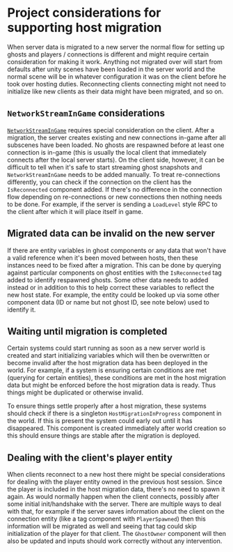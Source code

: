 # Project considerations for supporting host migration

When server data is migrated to a new server the normal flow for setting up ghosts and players / connections is different and might require certain consideration for making it work. Anything not migrated over will start from defaults after unity scenes have been loaded in the server world and the normal scene will be in whatever configuration it was on the client before he took over hosting duties. Reconnecting clients connecting might not need to initialize like new clients as their data might have been migrated, and so on.

## `NetworkStreamInGame` considerations

[`NetworkStreamInGame`](https://docs.unity3d.com/Packages/com.unity.netcode@latest?subfolder=/api/Unity.NetCode.NetworkStreamInGame.html) requires special consideration on the client. After a migration, the server creates existing and new connections in-game after all subscenes have been loaded. No ghosts are respawned before at least one connection is in-game (this is usually the local client that immediately connects after the local server starts). On the client side, however, it can be difficult to tell when it's safe to start streaming ghost snapshots and `NetworkStreamInGame` needs to be added manually. To treat re-connections differently, you can check if the connection on the client has the `IsReconnected` component added. If there's no difference in the connection flow depending on re-connections or new connections then nothing needs to be done. For example, if the server is sending a `LoadLevel` style RPC to the client after which it will place itself in game.

## Migrated data can be invalid on the new server

If there are entity variables in ghost components or any data that won't have a valid reference when it's been moved between hosts, then these instances need to be fixed after a migration. This can be done by querying against particular components on ghost entities with the `IsReconnected` tag added to identify respawned ghosts. Some other data needs to added instead or in addition to this to help correct these variables to reflect the new host state. For example, the entity could be looked up via some other component data (ID or name but not ghost ID, see note below) used to identify it.

## Waiting until migration is completed

Certain systems could start running as soon as a new server world is created and start initializing variables which will then be overwritten or become invalid after the host migration data has been deployed in the world. For example, if a system is ensuring certain conditions are met (querying for certain entities), these conditions are met in the host migration data but might be enforced before the host migration data is ready. Thus things might be duplicated or otherwise invalid.

To ensure things settle properly after a host migration, these systems should check if there is a singleton `HostMigrationInProgress` component in the world. If this is present the system could early out until it has disappeared. This component is created immediately after world creation so this should ensure things are stable after the migration is deployed.

## Dealing with the client's player entity

When clients reconnect to a new host there might be special considerations for dealing with the player entity owned in the previous host session. Since the player is included in the host migration data, there's no need to spawn it again. As would normally happen when the client connects, possibly after some initial init/handshake with the server. There are multiple ways to deal with that, for example if the server saves information about the client on the  connection entity (like a tag component with `PlayerSpawned`) then this information will be migrated as well and seeing that tag could skip initialization of the player for that client. The `GhostOwner` component will then also be updated and inputs should work correctly without any intervention.

